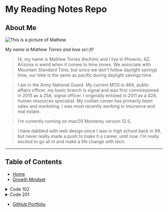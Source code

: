# My Reading Notes Repo

## About Me

![This is a picture of Mathew](https://i.ibb.co/RYF2zv7/Mathew-Torres-web.jpg)

_My name is Mathew Torres and love sci-fi!_

> Hi, my name is Mathew Torres (he/him) and I live in Phoenix, AZ.  Arizona is weird when it comes to time zones.  We associate with Mountain Standard Time, but since we don't follow daylight savings time, our time is the same as pacific during daylight savings time.

> I am in the Army National Guard. My current MOS is 46A, public affairs officer, my basic branch is signal and was first commissioned in 2015 as a 25A, signal officer.  I originally enlisted in 2011 as a 42A, human resources specialist.
My civilian career has primarily been sales and marketing.  I was most recently working in insurance and real estate.

> I'm currently running on macOS Monterey version 12.5,

> I have dabbled with web design since I was in high school back in 99, but never really made a push to make it a career, until now.  I'm really excited to go all in and make a life change with tech.

***

## Table of Contents

- [Home](https://mtorres6739.github.io/reading-notes)
- [Growth Mindset](growthMindset)

<details><summary>Code 102</summary>

[Class 1 Notes](class1)
[Class 2 Notes](class2)
[Class 3 Notes](class3)
[Class 4 Notes](class4)
[Class 5 Notes](class5)
[Class 6 Notes](class6)
[Class 7 Notes](class7)
[Class 8 Notes](class8)

</details>

<details><summary>Code 201</summary>

- [Class 1 Notes]()
- [Class 2 Notes]()
- [Class 3 Notes]()
- [Class 4 Notes]()
- [Class 5 Notes]()
- [Class 6 Notes]()
- [Class 7 Notes]()
- [Class 8 Notes]()
- [Class 9 Notes]()
- [Class 10 Notes]()
- [Class 11 Notes]()
- [Class 12 Notes]()
- [Class 13 Notes]()
- [Class 14 Notes]()
- [Class 15 Notes]()

</details>

- [GitHub Portfolio](https://github.com/mtorres6739)
